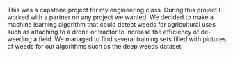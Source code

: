 This was a capstone project for my engineering class. During this project I worked with a partner on any project we wanted. We decided to make a machine learning algorithm that could detect weeds for agricultural uses such as attaching to a drone or tractor to increase the efficiency of de-weeding a field. We managed to find several training sets filled with pictures of weeds for out algorithms such as the deep weeds dataset

